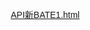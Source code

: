 [API新BATE1.html](https://github.com/user-attachments/files/23003459/API.BATE1.html)
<!DOCTYPE html>
<html lang="zh-CN">
<head>
    <meta charset="UTF-8">
    <meta name="viewport" content="width=device-width, initial-scale=1.0">
    <title>澳门六合彩开奖查询系统</title>
    <style>
        * {
            margin: 0;
            padding: 0;
            box-sizing: border-box;
            font-family: 'Microsoft YaHei', Arial, sans-serif;
        }
        
        body {
            background: linear-gradient(135deg, #1a2a6c, #b21f1f, #fdbb2d);
            min-height: 100vh;
            padding: 20px;
            color: #333;
        }
        
        .container {
            max-width: 1200px;
            margin: 0 auto;
        }
        
        .header {
            text-align: center;
            margin-bottom: 30px;
            color: white;
            text-shadow: 0 2px 5px rgba(0,0,0,0.3);
        }
        
        .header h1 {
            font-size: 2.5rem;
            margin-bottom: 10px;
        }
        
        .header p {
            font-size: 1.1rem;
            opacity: 0.9;
        }
        
        .countdown-section {
            background: rgba(255, 255, 255, 0.95);
            border-radius: 15px;
            box-shadow: 0 10px 30px rgba(0, 0, 0, 0.2);
            padding: 25px;
            margin-bottom: 25px;
            text-align: center;
        }
        
        .countdown-title {
            color: #1a2a6c;
            font-size: 1.5rem;
            margin-bottom: 15px;
            display: flex;
            align-items: center;
            justify-content: center;
        }
        
        .countdown-title i {
            margin-right: 10px;
            color: #b21f1f;
        }
        
        .countdown-info {
            display: flex;
            justify-content: space-around;
            align-items: center;
            flex-wrap: wrap;
            margin-bottom: 20px;
        }
        
        .current-period {
            font-size: 1.3rem;
            font-weight: bold;
            color: #1a2a6c;
        }
        
        .next-draw-time {
            font-size: 1.1rem;
            color: #b21f1f;
        }
        
        .countdown-timer {
            display: flex;
            justify-content: center;
            gap: 15px;
            margin-top: 15px;
        }
        
        .countdown-unit {
            background: linear-gradient(to bottom, #1a2a6c, #0d1a4d);
            color: white;
            padding: 15px;
            border-radius: 10px;
            min-width: 80px;
            box-shadow: 0 5px 15px rgba(0, 0, 0, 0.2);
        }
        
        .countdown-value {
            font-size: 2rem;
            font-weight: bold;
            margin-bottom: 5px;
        }
        
        .countdown-label {
            font-size: 0.9rem;
            opacity: 0.8;
        }
        
        .card {
            background: rgba(255, 255, 255, 0.95);
            border-radius: 15px;
            box-shadow: 0 10px 30px rgba(0, 0, 0, 0.2);
            padding: 25px;
            margin-bottom: 25px;
            transition: transform 0.3s ease;
        }
        
        .card:hover {
            transform: translateY(-5px);
        }
        
        .card h2 {
            color: #1a2a6c;
            margin-bottom: 20px;
            padding-bottom: 10px;
            border-bottom: 2px solid #fdbb2d;
            display: flex;
            align-items: center;
        }
        
        .card h2 i {
            margin-right: 10px;
            color: #b21f1f;
        }
        
        .controls {
            display: flex;
            flex-wrap: wrap;
            gap: 15px;
            margin-bottom: 20px;
        }
        
        button {
            background: linear-gradient(to right, #1a2a6c, #b21f1f);
            color: white;
            border: none;
            padding: 12px 25px;
            border-radius: 50px;
            cursor: pointer;
            font-size: 1rem;
            font-weight: bold;
            transition: all 0.3s ease;
            box-shadow: 0 4px 15px rgba(0, 0, 0, 0.2);
            display: flex;
            align-items: center;
            justify-content: center;
        }
        
        button i {
            margin-right: 8px;
        }
        
        button:hover {
            transform: translateY(-3px);
            box-shadow: 0 7px 20px rgba(0, 0, 0, 0.3);
        }
        
        button:active {
            transform: translateY(1px);
        }
        
        button:disabled {
            background: #cccccc;
            cursor: not-allowed;
            transform: none;
            box-shadow: none;
        }
        
        .year-input, .count-input, .periods-input {
            padding: 12px 15px;
            border: 2px solid #ddd;
            border-radius: 50px;
            font-size: 1rem;
            width: 150px;
            transition: border-color 0.3s;
        }
        
        .year-input:focus, .count-input:focus, .periods-input:focus {
            border-color: #1a2a6c;
            outline: none;
        }
        
        .result-container {
            margin-top: 20px;
            display: none;
        }
        
        .result-item {
            background: white;
            border-radius: 10px;
            padding: 20px;
            margin-bottom: 15px;
            box-shadow: 0 5px 15px rgba(0, 0, 0, 0.05);
            border-left: 5px solid #1a2a6c;
        }
        
        .result-header {
            display: flex;
            justify-content: space-between;
            margin-bottom: 15px;
            flex-wrap: wrap;
        }
        
        .expect {
            font-size: 1.3rem;
            font-weight: bold;
            color: #1a2a6c;
        }
        
        .open-time {
            color: #666;
            font-size: 0.9rem;
        }
        
        .numbers {
            display: flex;
            flex-wrap: wrap;
            gap: 10px;
            margin-bottom: 15px;
        }
        
        .number {
            width: 70px;
            height: 70px;
            border-radius: 50%;
            display: flex;
            flex-direction: column;
            align-items: center;
            justify-content: center;
            font-weight: bold;
            font-size: 1.2rem;
            color: white;
            box-shadow: 0 3px 8px rgba(0, 0, 0, 0.2);
            position: relative;
        }
        
        .number-zodiac {
            font-size: 0.7rem;
            margin-top: 2px;
        }
        
        .number-element {
            font-size: 0.6rem;
            margin-top: 1px;
            opacity: 0.9;
        }
        
        .wave {
            display: flex;
            flex-wrap: wrap;
            gap: 10px;
            margin-bottom: 15px;
        }
        
        .wave-item {
            padding: 5px 15px;
            border-radius: 20px;
            color: white;
            font-weight: bold;
            font-size: 0.9rem;
        }
        
        .zodiac {
            display: flex;
            flex-wrap: wrap;
            gap: 10px;
        }
        
        .zodiac-item {
            padding: 5px 15px;
            border-radius: 20px;
            background: #f5f5f5;
            font-weight: bold;
            font-size: 0.9rem;
            border: 1px solid #ddd;
        }
        
        .loading {
            text-align: center;
            padding: 30px;
            display: none;
        }
        
        .spinner {
            border: 5px solid #f3f3f3;
            border-top: 5px solid #1a2a6c;
            border-radius: 50%;
            width: 50px;
            height: 50px;
            animation: spin 1s linear infinite;
            margin: 0 auto 15px;
        }
        
        @keyframes spin {
            0% { transform: rotate(0deg); }
            100% { transform: rotate(360deg); }
        }
        
        .error {
            background: #ffecec;
            color: #b21f1f;
            padding: 15px;
            border-radius: 10px;
            margin-top: 20px;
            display: none;
            border-left: 5px solid #b21f1f;
        }
        
        .success {
            background: #ecf9ec;
            color: #2a6c2a;
            padding: 15px;
            border-radius: 10px;
            margin-top: 20px;
            display: none;
            border-left: 5px solid #2a6c2a;
        }
        
        .debug-info {
            background: #f0f8ff;
            color: #1a2a6c;
            padding: 15px;
            border-radius: 10px;
            margin-top: 20px;
            display: none;
            border-left: 5px solid #1a2a6c;
            font-family: monospace;
            font-size: 0.9rem;
            white-space: pre-wrap;
        }
        
        /* 新版生肖对照表样式 */
        .zodiac-grid {
            display: grid;
            grid-template-columns: repeat(6, 1fr);
            gap: 15px;
            margin-top: 15px;
        }
        
        .zodiac-column {
            background: white;
            border-radius: 10px;
            padding: 15px;
            box-shadow: 0 3px 10px rgba(0, 0, 0, 0.1);
            text-align: center;
        }
        
        .zodiac-header {
            background: linear-gradient(135deg, #1a2a6c, #b21f1f);
            color: white;
            padding: 10px;
            border-radius: 8px;
            margin-bottom: 10px;
            font-weight: bold;
            font-size: 1.1rem;
        }
        
        .zodiac-number {
            padding: 5px;
            margin: 3px 0;
            background: #f8f9fa;
            border-radius: 5px;
            font-weight: bold;
            color: #1a2a6c;
            border: 1px solid #e9ecef;
        }
        
        .element-table {
            width: 100%;
            border-collapse: collapse;
            margin-top: 15px;
        }
        
        .element-table th, .element-table td {
            border: 1px solid #ddd;
            padding: 10px;
            text-align: center;
        }
        
        .element-table th {
            background-color: #1a2a6c;
            color: white;
        }
        
        .element-table tr:nth-child(even) {
            background-color: #f9f9f9;
        }
        
        .element-table tr:hover {
            background-color: #f1f1f1;
        }
        
        .element-color-gold { color: #ffd700; font-weight: bold; }
        .element-color-wood { color: #228B22; font-weight: bold; }
        .element-color-water { color: #1E90FF; font-weight: bold; }
        .element-color-fire { color: #FF4500; font-weight: bold; }
        .element-color-earth { color: #8B4513; font-weight: bold; }
        
        /* 走势图样式 */
        .trend-controls {
            display: flex;
            flex-wrap: wrap;
            gap: 15px;
            margin-bottom: 20px;
            align-items: center;
        }
        
        .trend-results {
            display: grid;
            grid-template-columns: repeat(auto-fit, minmax(300px, 1fr));
            gap: 20px;
            margin-top: 20px;
        }
        
        .trend-section {
            background: white;
            border-radius: 10px;
            padding: 20px;
            box-shadow: 0 5px 15px rgba(0, 0, 0, 0.05);
        }
        
        .trend-section h3 {
            color: #1a2a6c;
            margin-bottom: 15px;
            padding-bottom: 10px;
            border-bottom: 2px solid #fdbb2d;
        }
        
        .trend-item {
            display: flex;
            justify-content: space-between;
            align-items: center;
            padding: 8px 0;
            border-bottom: 1px solid #f0f0f0;
        }
        
        .trend-item:last-child {
            border-bottom: none;
        }
        
        .trend-name {
            display: flex;
            align-items: center;
            gap: 10px;
        }
        
        .trend-count {
            font-weight: bold;
            color: #1a2a6c;
        }
        
        .trend-bar {
            flex-grow: 1;
            height: 20px;
            background: #f0f0f0;
            border-radius: 10px;
            margin: 0 15px;
            overflow: hidden;
        }
        
        .trend-bar-fill {
            height: 100%;
            background: linear-gradient(to right, #1a2a6c, #b21f1f);
            border-radius: 10px;
            transition: width 0.5s ease;
        }
        
        .footer {
            text-align: center;
            margin-top: 30px;
            color: white;
            font-size: 0.9rem;
            opacity: 0.8;
        }
        
        @media (max-width: 768px) {
            .controls, .trend-controls {
                flex-direction: column;
            }
            
            button {
                width: 100%;
            }
            
            .year-input, .count-input, .periods-input {
                width: 100%;
            }
            
            .result-header {
                flex-direction: column;
            }
            
            .expect {
                margin-bottom: 5px;
            }
            
            .number {
                width: 60px;
                height: 60px;
                font-size: 1rem;
            }
            
            .number-zodiac, .number-element {
                font-size: 0.5rem;
            }
            
            .countdown-timer {
                gap: 10px;
            }
            
            .countdown-unit {
                min-width: 70px;
                padding: 10px;
            }
            
            .countdown-value {
                font-size: 1.5rem;
            }
            
            .trend-results {
                grid-template-columns: 1fr;
            }
            
            .zodiac-grid {
                grid-template-columns: repeat(3, 1fr);
                gap: 10px;
            }
            
            .zodiac-column {
                padding: 10px;
            }
            
            .zodiac-header {
                font-size: 1rem;
                padding: 8px;
            }
        }
        
        @media (max-width: 480px) {
            .zodiac-grid {
                grid-template-columns: repeat(2, 1fr);
            }
        }
    </style>
</head>
<body>
    <div class="container">
        <div class="header">
            <h1>澳门六合彩开奖查询系统</h1>
            <p>实时获取最新开奖结果和历史数据</p>
        </div>
        
        <!-- 倒计时区域 -->
        <div class="countdown-section">
            <div class="countdown-title">
                <i>⏰</i> 下一期开奖倒计时
            </div>
            <div class="countdown-info">
                <div class="current-period" id="currentPeriod">第 2025292 期</div>
                <div class="next-draw-time" id="nextDrawTime">2025-10-19 21:34:00 星期日</div>
            </div>
            <div class="countdown-timer">
                <div class="countdown-unit">
                    <div class="countdown-value" id="countdownHours">00</div>
                    <div class="countdown-label">小时</div>
                </div>
                <div class="countdown-unit">
                    <div class="countdown-value" id="countdownMinutes">00</div>
                    <div class="countdown-label">分钟</div>
                </div>
                <div class="countdown-unit">
                    <div class="countdown-value" id="countdownSeconds">00</div>
                    <div class="countdown-label">秒</div>
                </div>
            </div>
        </div>
        
        <div class="card">
            <h2><i>📡</i> API数据查询</h2>
            <div class="controls">
                <button id="latestBtn"><i>🔍</i> 查询最新开奖</button>
                <button id="liveBtn"><i>📺</i> 查询实时开奖</button>
                <div style="display: flex; gap: 10px; align-items: center;">
                    <input type="number" id="yearInput" class="year-input" placeholder="输入年份" min="2020" max="2030" value="2025">
                    <input type="number" id="countInput" class="count-input" placeholder="查询期数" min="1" max="100" value="10">
                    <button id="historyBtn"><i>📚</i> 查询历史数据</button>
                </div>
                <button id="trendBtn"><i>📊</i> 走势图分析</button>
                <button id="debugBtn"><i>🐛</i> 调试模式</button>
            </div>
            
            <div id="loading" class="loading">
                <div class="spinner"></div>
                <p>正在查询数据，请稍候...</p>
            </div>
            
            <div id="error" class="error">
                <p id="errorMsg"></p>
            </div>
            
            <div id="success" class="success">
                <p id="successMsg"></p>
            </div>
            
            <div id="debugInfo" class="debug-info">
                <p id="debugMsg"></p>
            </div>
            
            <div id="resultContainer" class="result-container">
                <!-- 结果将在这里显示 -->
            </div>
        </div>
        
        <!-- 走势图分析区域 -->
        <div class="card" id="trendAnalysis" style="display: none;">
            <h2><i>📊</i> 走势图分析</h2>
            <div class="trend-controls">
                <input type="number" id="periodsInput" class="periods-input" placeholder="分析期数" min="10" max="500" value="100">
                <button id="analyzeTrendBtn"><i>📈</i> 分析特码走势</button>
                <button id="closeTrendBtn"><i>❌</i> 关闭分析</button>
            </div>
            
            <div id="trendResults" class="trend-results">
                <!-- 走势分析结果将在这里显示 -->
            </div>
        </div>
        
        <div class="card">
            <h2><i>🐭</i> 生肖号码对照表</h2>
            <div class="zodiac-grid" id="zodiacGrid">
                <!-- 生肖数据将通过JavaScript填充 -->
            </div>
        </div>
        
        <div class="card">
            <h2><i>🌿</i> 五行号码对照表</h2>
            <table class="element-table" id="elementTable">
                <thead>
                    <tr>
                        <th>五行</th>
                        <th>号码</th>
                        <th>五行</th>
                        <th>号码</th>
                    </tr>
                </thead>
                <tbody id="elementTableBody">
                    <!-- 五行数据将通过JavaScript填充 -->
                </tbody>
            </table>
        </div>
        
        <div class="card">
            <h2><i>ℹ️</i> 系统信息</h2>
            <p><strong>最新开奖API：</strong> https://macaumarksix.com/api/macaujc2.com</p>
            <p><strong>实时开奖API：</strong> https://macaumarksix.com/api/live2</p>
            <p><strong>历史开奖API：</strong> https://history.macaumarksix.com/history/macaujc2/y/{year}</p>
            <p><strong>数据来源：</strong> macaujc.com</p>
            <p><strong>技术支持：</strong> service@macaujc.com</p>
        </div>
        
        <div class="footer">
            <p>© 2025 澳门六合彩开奖查询系统 - 本系统仅用于数据展示</p>
        </div>
    </div>

    <script>
        document.addEventListener('DOMContentLoaded', function() {
            const latestBtn = document.getElementById('latestBtn');
            const liveBtn = document.getElementById('liveBtn');
            const historyBtn = document.getElementById('historyBtn');
            const trendBtn = document.getElementById('trendBtn');
            const debugBtn = document.getElementById('debugBtn');
            const analyzeTrendBtn = document.getElementById('analyzeTrendBtn');
            const closeTrendBtn = document.getElementById('closeTrendBtn');
            const yearInput = document.getElementById('yearInput');
            const countInput = document.getElementById('countInput');
            const periodsInput = document.getElementById('periodsInput');
            const loading = document.getElementById('loading');
            const error = document.getElementById('error');
            const success = document.getElementById('success');
            const debugInfo = document.getElementById('debugInfo');
            const resultContainer = document.getElementById('resultContainer');
            const trendAnalysis = document.getElementById('trendAnalysis');
            const trendResults = document.getElementById('trendResults');
            const zodiacGrid = document.getElementById('zodiacGrid');
            const errorMsg = document.getElementById('errorMsg');
            const successMsg = document.getElementById('successMsg');
            const debugMsg = document.getElementById('debugMsg');
            const elementTableBody = document.getElementById('elementTableBody');
            
            // 倒计时元素
            const currentPeriod = document.getElementById('currentPeriod');
            const nextDrawTime = document.getElementById('nextDrawTime');
            const countdownHours = document.getElementById('countdownHours');
            const countdownMinutes = document.getElementById('countdownMinutes');
            const countdownSeconds = document.getElementById('countdownSeconds');
            
            let debugMode = false;
            let historyData = []; // 存储历史数据
            
            // 生肖号码对照数据
            const zodiacNumbers = {
                "鼠": [6, 18, 30, 42],
                "牛": [5, 17, 29, 41],
                "虎": [4, 16, 28, 40],
                "兔": [3, 15, 27, 39],
                "龙": [2, 14, 26, 38],
                "蛇": [1, 13, 25, 37, 49],
                "马": [12, 24, 36, 48],
                "羊": [11, 23, 35, 47],
                "猴": [10, 22, 34, 46],
                "鸡": [9, 21, 33, 45],
                "狗": [8, 20, 32, 44],
                "猪": [7, 19, 31, 43]
            };
            
            // 五行号码对照数据
            const elementNumbers = {
                "金": [3, 4, 11, 12, 25, 26, 33, 34, 41, 42],
                "木": [7, 8, 15, 16, 23, 24, 37, 38, 45, 46],
                "水": [13, 14, 21, 22, 29, 30, 43, 44],
                "火": [1, 2, 9, 10, 17, 18, 31, 32, 39, 40, 47, 48],
                "土": [5, 6, 19, 20, 27, 28, 35, 36, 49]
            };
            
            // 初始化对照表
            initZodiacGrid();
            initElementTable();
            
            // 初始化倒计时
            initCountdown();
            
            // 最新开奖按钮点击事件
            latestBtn.addEventListener('click', function() {
                fetchLatestResults();
            });
            
            // 实时开奖按钮点击事件
            liveBtn.addEventListener('click', function() {
                fetchLiveResults();
            });
            
            // 历史数据按钮点击事件
            historyBtn.addEventListener('click', function() {
                const year = yearInput.value;
                const count = countInput.value;
                
                if (!year) {
                    showError('请输入要查询的年份');
                    return;
                }
                
                if (!count || count < 1) {
                    showError('请输入要查询的期数');
                    return;
                }
                
                fetchHistoryResults(year, count);
            });
            
            // 走势图按钮点击事件
            trendBtn.addEventListener('click', function() {
                showTrendAnalysis();
            });
            
            // 分析走势按钮点击事件
            analyzeTrendBtn.addEventListener('click', function() {
                const periods = periodsInput.value;
                if (!periods || periods < 10) {
                    showError('请输入至少10期的分析期数');
                    return;
                }
                analyzeTrend(parseInt(periods));
            });
            
            // 关闭走势分析按钮点击事件
            closeTrendBtn.addEventListener('click', function() {
                hideTrendAnalysis();
            });
            
            // 调试按钮点击事件
            debugBtn.addEventListener('click', function() {
                debugMode = !debugMode;
                debugBtn.style.background = debugMode ? 
                    'linear-gradient(to right, #ff6b6b, #4ecdc4)' : 
                    'linear-gradient(to right, #1a2a6c, #b21f1f)';
                debugBtn.innerHTML = debugMode ? 
                    '<i>🐛</i> 关闭调试' : 
                    '<i>🐛</i> 调试模式';
                showDebugInfo('调试模式 ' + (debugMode ? '已开启' : '已关闭'));
            });
            
            // 初始化生肖网格布局
            function initZodiacGrid() {
                const zodiacs = Object.keys(zodiacNumbers);
                
                zodiacs.forEach(zodiac => {
                    const column = document.createElement('div');
                    column.className = 'zodiac-column';
                    
                    // 生肖标题
                    const header = document.createElement('div');
                    header.className = 'zodiac-header';
                    header.textContent = `生肖${zodiac}`;
                    column.appendChild(header);
                    
                    // 号码列表
                    zodiacNumbers[zodiac].forEach(number => {
                        const numberElement = document.createElement('div');
                        numberElement.className = 'zodiac-number';
                        numberElement.textContent = number.toString().padStart(2, '0');
                        column.appendChild(numberElement);
                    });
                    
                    zodiacGrid.appendChild(column);
                });
            }
            
            // 显示走势分析
            function showTrendAnalysis() {
                trendAnalysis.style.display = 'block';
                resultContainer.style.display = 'none';
                // 如果没有历史数据，先获取一些数据
                if (historyData.length === 0) {
                    fetchHistoryDataForTrend();
                }
            }
            
            // 隐藏走势分析
            function hideTrendAnalysis() {
                trendAnalysis.style.display = 'none';
            }
            
            // 为走势分析获取历史数据
            async function fetchHistoryDataForTrend() {
                showLoading();
                try {
                    const currentYear = new Date().getFullYear();
                    const apiUrl = `https://history.macaumarksix.com/history/macaujc2/y/${currentYear}`;
                    
                    const response = await fetch(apiUrl);
                    
                    if (!response.ok) {
                        throw new Error(`HTTP错误! 状态: ${response.status}`);
                    }
                    
                    const data = await response.json();
                    
                    if (data && data.result && Array.isArray(data.data)) {
                        historyData = data.data;
                        showSuccess('历史数据加载完成，可以进行分析');
                    } else {
                        throw new Error('API返回的数据格式不正确');
                    }
                } catch (err) {
                    console.error('获取历史数据失败:', err);
                    showError('获取历史数据失败: ' + err.message);
                } finally {
                    hideLoading();
                }
            }
            
            // 分析走势
            function analyzeTrend(periods) {
                if (historyData.length === 0) {
                    showError('没有可分析的历史数据，请先查询历史数据');
                    return;
                }
                
                showLoading();
                
                // 模拟分析过程
                setTimeout(() => {
                    // 限制分析期数
                    const analysisData = historyData.slice(0, Math.min(periods, historyData.length));
                    
                    // 统计特码出现次数
                    const specialCodeStats = analyzeSpecialCode(analysisData);
                    
                    // 统计特码波色出现次数
                    const waveStats = analyzeWave(analysisData);
                    
                    // 统计特码生肖出现次数
                    const zodiacStats = analyzeZodiac(analysisData);
                    
                    // 显示分析结果
                    displayTrendResults(specialCodeStats, waveStats, zodiacStats, analysisData.length);
                    
                    hideLoading();
                    showSuccess(`成功分析最近${analysisData.length}期特码走势`);
                }, 1000);
            }
            
            // 统计特码出现次数
            function analyzeSpecialCode(data) {
                const stats = {};
                
                data.forEach(item => {
                    const numbers = item.openCode.split(',');
                    const specialCode = parseInt(numbers[6]); // 第七个数字是特码
                    
                    if (!stats[specialCode]) {
                        stats[specialCode] = 0;
                    }
                    stats[specialCode]++;
                });
                
                // 转换为数组并排序
                return Object.entries(stats)
                    .map(([code, count]) => ({ code: parseInt(code), count }))
                    .sort((a, b) => b.count - a.count);
            }
            
            // 统计特码波色出现次数
            function analyzeWave(data) {
                const stats = {
                    'red': 0,
                    'blue': 0,
                    'green': 0
                };
                
                data.forEach(item => {
                    const waves = item.wave.split(',');
                    const specialWave = waves[6]; // 第七个波色是特码波色
                    
                    if (stats[specialWave] !== undefined) {
                        stats[specialWave]++;
                    }
                });
                
                // 转换为数组并排序
                return Object.entries(stats)
                    .map(([wave, count]) => ({ wave, count }))
                    .sort((a, b) => b.count - a.count);
            }
            
            // 统计特码生肖出现次数
            function analyzeZodiac(data) {
                const stats = {};
                
                data.forEach(item => {
                    const zodiacs = item.zodiac.split(',');
                    const specialZodiac = zodiacs[6]; // 第七个生肖是特码生肖
                    
                    if (!stats[specialZodiac]) {
                        stats[specialZodiac] = 0;
                    }
                    stats[specialZodiac]++;
                });
                
                // 转换为数组并排序
                return Object.entries(stats)
                    .map(([zodiac, count]) => ({ zodiac, count }))
                    .sort((a, b) => b.count - a.count);
            }
            
            // 显示走势分析结果
            function displayTrendResults(specialCodeStats, waveStats, zodiacStats, totalPeriods) {
                trendResults.innerHTML = '';
                
                // 特码出现次数
                const specialCodeSection = document.createElement('div');
                specialCodeSection.className = 'trend-section';
                specialCodeSection.innerHTML = `
                    <h3>特码出现次数 (共${totalPeriods}期)</h3>
                    ${specialCodeStats.map(item => `
                        <div class="trend-item">
                            <div class="trend-name">
                                <div class="number" style="background-color: #1a2a6c; width: 40px; height: 40px; font-size: 1rem;">
                                    ${item.code}
                                </div>
                                <span>号码 ${item.code}</span>
                            </div>
                            <div class="trend-bar">
                                <div class="trend-bar-fill" style="width: ${(item.count / totalPeriods) * 100}%"></div>
                            </div>
                            <div class="trend-count">${item.count}次</div>
                        </div>
                    `).join('')}
                `;
                trendResults.appendChild(specialCodeSection);
                
                // 特码波色出现次数
                const waveSection = document.createElement('div');
                waveSection.className = 'trend-section';
                waveSection.innerHTML = `
                    <h3>特码波色出现次数</h3>
                    ${waveStats.map(item => {
                        let bgColor = '#1a2a6c';
                        if (item.wave === 'red') bgColor = '#b21f1f';
                        else if (item.wave === 'green') bgColor = '#2a6c2a';
                        
                        return `
                            <div class="trend-item">
                                <div class="trend-name">
                                    <div class="wave-item" style="background-color: ${bgColor}">${item.wave}</div>
                                    <span>${item.wave}波</span>
                                </div>
                                <div class="trend-bar">
                                    <div class="trend-bar-fill" style="width: ${(item.count / totalPeriods) * 100}%"></div>
                                </div>
                                <div class="trend-count">${item.count}次</div>
                            </div>
                        `;
                    }).join('')}
                `;
                trendResults.appendChild(waveSection);
                
                // 特码生肖出现次数
                const zodiacSection = document.createElement('div');
                zodiacSection.className = 'trend-section';
                zodiacSection.innerHTML = `
                    <h3>特码生肖出现次数</h3>
                    ${zodiacStats.map(item => `
                        <div class="trend-item">
                            <div class="trend-name">
                                <div class="zodiac-item">${item.zodiac}</div>
                                <span>生肖${item.zodiac}</span>
                            </div>
                            <div class="trend-bar">
                                <div class="trend-bar-fill" style="width: ${(item.count / totalPeriods) * 100}%"></div>
                            </div>
                            <div class="trend-count">${item.count}次</div>
                        </div>
                    `).join('')}
                `;
                trendResults.appendChild(zodiacSection);
            }
            
            // 初始化倒计时
            function initCountdown() {
                updateCountdown();
                // 每秒更新一次倒计时
                setInterval(updateCountdown, 1000);
            }
            
            // 更新倒计时
            function updateCountdown() {
                const now = new Date();
                const today = new Date(now.getFullYear(), now.getMonth(), now.getDate());
                
                // 设置开奖时间为北京时间21:34
                const drawTime = new Date(today);
                drawTime.setHours(21, 34, 0, 0);
                
                // 如果今天已经过了开奖时间，则计算明天的开奖时间
                if (now > drawTime) {
                    drawTime.setDate(drawTime.getDate() + 1);
                }
                
                // 计算时间差（毫秒）
                const diff = drawTime - now;
                
                // 计算小时、分钟、秒
                const hours = Math.floor(diff / (1000 * 60 * 60));
                const minutes = Math.floor((diff % (1000 * 60 * 60)) / (1000 * 60));
                const seconds = Math.floor((diff % (1000 * 60)) / 1000);
                
                // 更新倒计时显示
                countdownHours.textContent = hours.toString().padStart(2, '0');
                countdownMinutes.textContent = minutes.toString().padStart(2, '0');
                countdownSeconds.textContent = seconds.toString().padStart(2, '0');
                
                // 更新下一期开奖时间显示
                const weekdays = ['星期日', '星期一', '星期二', '星期三', '星期四', '星期五', '星期六'];
                const weekday = weekdays[drawTime.getDay()];
                nextDrawTime.textContent = `${drawTime.getFullYear()}-${(drawTime.getMonth()+1).toString().padStart(2, '0')}-${drawTime.getDate().toString().padStart(2, '0')} 21:34:00 ${weekday}`;
                
                // 更新当前期号（基于日期计算）
                const year = drawTime.getFullYear();
                const startOfYear = new Date(year, 0, 1);
                const dayOfYear = Math.floor((drawTime - startOfYear) / (1000 * 60 * 60 * 24)) + 1;
                const period = `${year}${dayOfYear.toString().padStart(3, '0')}`;
                currentPeriod.textContent = `第 ${period} 期`;
            }
            
            // 初始化五行对照表
            function initElementTable() {
                const elements = Object.keys(elementNumbers);
                const half = Math.ceil(elements.length / 2);
                
                for (let i = 0; i < half; i++) {
                    const row = document.createElement('tr');
                    
                    // 第一列五行
                    const element1 = elements[i];
                    const cell1 = document.createElement('td');
                    cell1.innerHTML = `<span class="element-color-${getElementClass(element1)}">${element1}</span>`;
                    row.appendChild(cell1);
                    
                    const numbers1 = document.createElement('td');
                    numbers1.textContent = elementNumbers[element1].join(', ');
                    row.appendChild(numbers1);
                    
                    // 第二列五行（如果存在）
                    if (i + half < elements.length) {
                        const element2 = elements[i + half];
                        const cell2 = document.createElement('td');
                        cell2.innerHTML = `<span class="element-color-${getElementClass(element2)}">${element2}</span>`;
                        row.appendChild(cell2);
                        
                        const numbers2 = document.createElement('td');
                        numbers2.textContent = elementNumbers[element2].join(', ');
                        row.appendChild(numbers2);
                    } else {
                        // 如果第二列不存在，添加空单元格
                        row.appendChild(document.createElement('td'));
                        row.appendChild(document.createElement('td'));
                    }
                    
                    elementTableBody.appendChild(row);
                }
            }
            
            // 获取五行对应的CSS类名
            function getElementClass(element) {
                const elementMap = {
                    '金': 'gold',
                    '木': 'wood',
                    '水': 'water',
                    '火': 'fire',
                    '土': 'earth'
                };
                return elementMap[element] || 'earth';
            }
            
            // 根据号码获取生肖
            function getZodiacByNumber(number) {
                for (const [zodiac, numbers] of Object.entries(zodiacNumbers)) {
                    if (numbers.includes(parseInt(number))) {
                        return zodiac;
                    }
                }
                return '未知';
            }
            
            // 根据号码获取五行
            function getElementByNumber(number) {
                for (const [element, numbers] of Object.entries(elementNumbers)) {
                    if (numbers.includes(parseInt(number))) {
                        return element;
                    }
                }
                return '未知';
            }
            
            // 获取最新开奖结果
            async function fetchLatestResults() {
                showLoading();
                hideMessages();
                disableButtons(true);
                
                try {
                    const apiUrl = 'https://macaumarksix.com/api/macaujc2.com';
                    showDebugInfo(`正在调用最新开奖API: ${apiUrl}`);
                    
                    const response = await fetch(apiUrl);
                    
                    if (!response.ok) {
                        throw new Error(`HTTP错误! 状态: ${response.status}`);
                    }
                    
                    const data = await response.json();
                    showDebugInfo(`API返回数据: ${JSON.stringify(data, null, 2)}`);
                    
                    if (data && Array.isArray(data) && data.length > 0) {
                        displayResults(data, '最新开奖结果');
                        showSuccess('成功获取最新开奖结果');
                    } else {
                        throw new Error('API返回的数据格式不正确');
                    }
                } catch (err) {
                    console.error('获取最新开奖结果失败:', err);
                    showError('获取最新开奖结果失败: ' + err.message);
                } finally {
                    hideLoading();
                    disableButtons(false);
                }
            }
            
            // 获取实时开奖结果
            async function fetchLiveResults() {
                showLoading();
                hideMessages();
                disableButtons(true);
                
                try {
                    const apiUrl = 'https://macaumarksix.com/api/live2';
                    showDebugInfo(`正在调用实时开奖API: ${apiUrl}`);
                    
                    const response = await fetch(apiUrl);
                    
                    if (!response.ok) {
                        throw new Error(`HTTP错误! 状态: ${response.status}`);
                    }
                    
                    const data = await response.json();
                    showDebugInfo(`API返回数据: ${JSON.stringify(data, null, 2)}`);
                    
                    if (data && Array.isArray(data) && data.length > 0) {
                        displayResults(data, '实时开奖结果');
                        showSuccess('成功获取实时开奖结果');
                    } else {
                        throw new Error('API返回的数据格式不正确');
                    }
                } catch (err) {
                    console.error('获取实时开奖结果失败:', err);
                    showError('获取实时开奖结果失败: ' + err.message);
                } finally {
                    hideLoading();
                    disableButtons(false);
                }
            }
            
            // 获取历史开奖结果
            async function fetchHistoryResults(year, count) {
                showLoading();
                hideMessages();
                disableButtons(true);
                
                try {
                    const apiUrl = `https://history.macaumarksix.com/history/macaujc2/y/${year}`;
                    showDebugInfo(`正在调用历史开奖API: ${apiUrl}`);
                    showDebugInfo(`请求参数: 年份=${year}, 期数=${count}`);
                    
                    const response = await fetch(apiUrl);
                    
                    if (!response.ok) {
                        throw new Error(`HTTP错误! 状态: ${response.status}`);
                    }
                    
                    const data = await response.json();
                    showDebugInfo(`API返回原始数据: ${JSON.stringify(data, null, 2)}`);
                    
                    if (data && data.result && Array.isArray(data.data)) {
                        // 存储历史数据用于走势分析
                        historyData = data.data;
                        
                        // 调试：显示所有期号
                        const allExpects = data.data.map(item => item.expect);
                        showDebugInfo(`所有期号: ${allExpects.join(', ')}`);
                        showDebugInfo(`总数据条数: ${data.data.length}`);
                        
                        // 去重处理：基于期号去重
                        const uniqueData = [];
                        const seenExpects = new Set();
                        
                        for (const item of data.data) {
                            if (!seenExpects.has(item.expect)) {
                                seenExpects.add(item.expect);
                                uniqueData.push(item);
                            }
                        }
                        
                        showDebugInfo(`去重后期号: ${uniqueData.map(item => item.expect).join(', ')}`);
                        showDebugInfo(`去重后数据条数: ${uniqueData.length}`);
                        
                        // 按期号倒序排列并限制数量
                        const sortedData = uniqueData.sort((a, b) => {
                            return parseInt(b.expect) - parseInt(a.expect);
                        });
                        
                        const limitedData = sortedData.slice(0, count);
                        showDebugInfo(`最终显示期号: ${limitedData.map(item => item.expect).join(', ')}`);
                        
                        if (limitedData.length > 0) {
                            displayResults(limitedData, `${year}年历史开奖结果（最近${count}期）`);
                            showSuccess(`成功获取${year}年最近${count}期历史开奖结果`);
                        } else {
                            throw new Error('没有找到符合条件的历史数据');
                        }
                    } else {
                        throw new Error('API返回的数据格式不正确');
                    }
                } catch (err) {
                    console.error('获取历史开奖结果失败:', err);
                    showError('获取历史开奖结果失败: ' + err.message);
                } finally {
                    hideLoading();
                    disableButtons(false);
                }
            }
            
            // 禁用/启用按钮
            function disableButtons(disabled) {
                latestBtn.disabled = disabled;
                liveBtn.disabled = disabled;
                historyBtn.disabled = disabled;
                trendBtn.disabled = disabled;
                debugBtn.disabled = disabled;
                analyzeTrendBtn.disabled = disabled;
            }
            
            // 显示调试信息
            function showDebugInfo(message) {
                if (debugMode) {
                    debugMsg.textContent = message;
                    debugInfo.style.display = 'block';
                }
            }
            
            // 显示加载动画
            function showLoading() {
                loading.style.display = 'block';
                resultContainer.style.display = 'none';
            }
            
            // 隐藏加载动画
            function hideLoading() {
                loading.style.display = 'none';
            }
            
            // 显示错误信息
            function showError(message) {
                errorMsg.textContent = message;
                error.style.display = 'block';
                success.style.display = 'none';
            }
            
            // 显示成功信息
            function showSuccess(message) {
                successMsg.textContent = message;
                success.style.display = 'block';
                error.style.display = 'none';
            }
            
            // 隐藏所有消息
            function hideMessages() {
                error.style.display = 'none';
                success.style.display = 'none';
                if (!debugMode) {
                    debugInfo.style.display = 'none';
                }
            }
            
            // 显示结果
            function displayResults(data, title) {
                resultContainer.innerHTML = `<h3>${title}</h3>`;
                
                if (!data || data.length === 0) {
                    resultContainer.innerHTML += '<p>没有找到相关数据</p>';
                    resultContainer.style.display = 'block';
                    return;
                }
                
                // 显示数据统计
                showDebugInfo(`准备显示 ${data.length} 条数据`);
                
                data.forEach((item, index) => {
                    const numbers = item.openCode.split(',');
                    const waves = item.wave.split(',');
                    const zodiacs = item.zodiac.split(',');
                    
                    const resultItem = document.createElement('div');
                    resultItem.className = 'result-item';
                    
                    resultItem.innerHTML = `
                        <div class="result-header">
                            <div class="expect">第 ${item.expect} 期</div>
                            <div class="open-time">开奖时间: ${item.openTime}</div>
                        </div>
                        <div class="numbers">
                            ${numbers.map((num, index) => {
                                const numInt = parseInt(num);
                                let bgColor = '#1a2a6c'; // 默认蓝色
                                
                                // 根据波色设置背景颜色
                                if (index < waves.length) {
                                    if (waves[index] === 'red') bgColor = '#b21f1f';
                                    else if (waves[index] === 'green') bgColor = '#2a6c2a';
                                }
                                
                                const zodiac = getZodiacByNumber(num);
                                const element = getElementByNumber(num);
                                
                                return `
                                    <div class="number" style="background-color: ${bgColor}">
                                        <div>${num}</div>
                                        <div class="number-zodiac">${zodiac}</div>
                                        <div class="number-element">${element}</div>
                                    </div>
                                `;
                            }).join('')}
                        </div>
                        <div class="wave">
                            ${waves.map(wave => {
                                let bgColor = '#1a2a6c'; // 默认蓝色
                                if (wave === 'red') bgColor = '#b21f1f';
                                else if (wave === 'green') bgColor = '#2a6c2a';
                                
                                return `<div class="wave-item" style="background-color: ${bgColor}">${wave}</div>`;
                            }).join('')}
                        </div>
                        <div class="zodiac">
                            ${zodiacs.map(zodiac => `<div class="zodiac-item">${zodiac}</div>`).join('')}
                        </div>
                        <div style="margin-top: 15px; font-size: 0.9rem; color: #666;">
                            验证状态: ${item.verify ? '已验证' : '未验证'} | 类型: ${item.type}
                        </div>
                    `;
                    
                    resultContainer.appendChild(resultItem);
                });
                
                resultContainer.style.display = 'block';
            }
        });
    </script>
</body>
</html>
